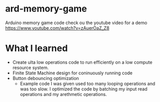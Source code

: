 # ard-memory-game
Arduino memory game code
check ou the youtube video for a demo https://www.youtube.com/watch?v=zAuerOaZ_Z8

# What I learned
 - Create ulta low operations code to run efficiently on a low compute resource system.
 - Finite State Machine design for coninuously running code
 - Button debouncing optimization
   - Example code I was given used too many looping operations and was too slow. I optimized the code by batching my input read operations and my arethmetic operations.

